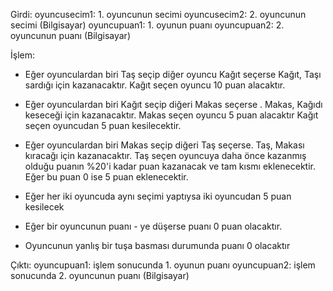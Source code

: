 Girdi: 
oyuncusecim1:  1. oyuncunun secimi
oyuncusecim2:  2. oyuncunun secimi (Bilgisayar)
oyuncupuan1:   1. oyunun puanı
oyuncupuan2:   2. oyuncunun puanı (Bilgisayar)
    
   İşlem: 
   - Eğer oyunculardan biri Taş seçip diğer oyuncu Kağıt seçerse Kağıt, 
    Taşı sardığı için kazanacaktır. Kağıt seçen oyuncu 10 puan alacaktır.

   - Eğer oyunculardan biri Kağıt seçip diğeri Makas seçerse . 
      Makas, Kağıdı keseceği için kazanacaktır. 
      Makas seçen oyuncu 5 puan alacaktır Kağıt seçen oyuncudan 5 puan kesilecektir.
      
   - Eğer oyunculardan biri Makas seçip diğeri Taş seçerse. 
      Taş, Makası kıracağı için kazanacaktır. Taş seçen oyuncuya daha önce kazanmış 
      olduğu puanın %20'i kadar puan kazanacak ve tam kısmı eklenecektir. Eğer bu puan 0 ise 5 puan eklenecektir.
      
   - Eğer her iki oyuncuda aynı seçimi yaptıysa iki oyuncudan 5 puan kesilecek
      
   - Eğer bir oyuncunun puanı - ye düşerse puanı 0 puan olacaktır.
      
   - Oyuncunun yanlış bir tuşa basması durumunda puanı 0 olacaktır
    
   Çıktı: 
   oyuncupuan1:   işlem sonucunda 1. oyunun puanı
   oyuncupuan2:   işlem sonucunda 2. oyuncunun puanı (Bilgisayar)
